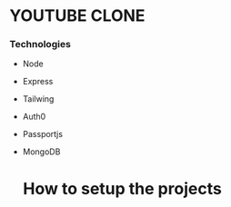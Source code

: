 # YOUTUBE CLONE

### Technologies

- Node
- Express
- Tailwing
- Auth0
- Passportjs
- MongoDB

  # How to setup the projects
